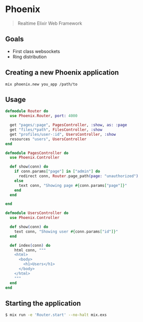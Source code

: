 # Phoenix
> Realtime Elixir Web Framework

## Goals
- First class websockets
- Ring distribution

## Creating a new Phoenix application

```console
mix phoenix.new you_app /path/to
```

## Usage

```elixir
defmodule Router do
  use Phoenix.Router, port: 4000

  get "pages/:page", PagesController, :show, as: :page
  get "files/*path", FilesController, :show
  get "profiles/user-:id", UsersController, :show
  resources "users", UsersController
end

defmodule PagesController do
  use Phoenix.Controller

  def show(conn) do
    if conn.params["page"] in ["admin"] do
      redirect conn, Router.page_path(page: "unauthorized")
    else
      text conn, "Showing page #{conn.params["page"]}"
    end
  end

end

defmodule UsersController do
  use Phoenix.Controller

  def show(conn) do
    text conn, "Showing user #{conn.params["id"]}"
  end

  def index(conn) do
    html conn, """
    <html>
      <body>
        <h1>Users</h1>
      </body>
    </html>
    """
  end
end
```

## Starting the application

```bash
$ mix run -e 'Router.start' --no-halt mix.exs
```

